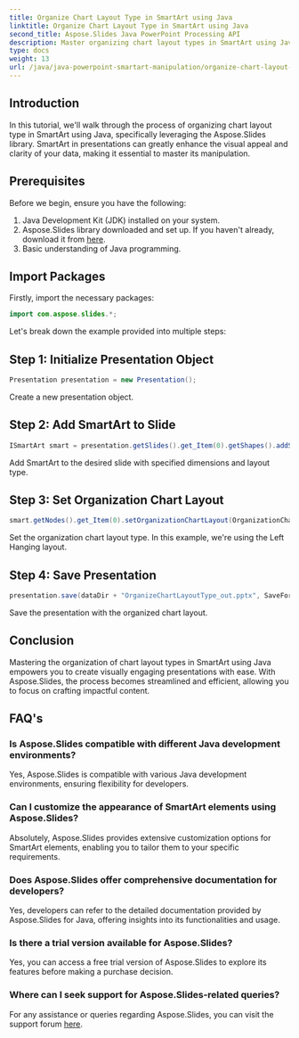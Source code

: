 ```yaml
---
title: Organize Chart Layout Type in SmartArt using Java
linktitle: Organize Chart Layout Type in SmartArt using Java
second_title: Aspose.Slides Java PowerPoint Processing API
description: Master organizing chart layout types in SmartArt using Java with Aspose.Slides, enhancing presentation visuals effortlessly.
type: docs
weight: 13
url: /java/java-powerpoint-smartart-manipulation/organize-chart-layout-type-smartart-java/
---
```

## Introduction
In this tutorial, we'll walk through the process of organizing chart layout type in SmartArt using Java, specifically leveraging the Aspose.Slides library. SmartArt in presentations can greatly enhance the visual appeal and clarity of your data, making it essential to master its manipulation.
## Prerequisites
Before we begin, ensure you have the following:
1. Java Development Kit (JDK) installed on your system.
2. Aspose.Slides library downloaded and set up. If you haven't already, download it from [here](https://releases.aspose.com/slides/java/).
3. Basic understanding of Java programming.

## Import Packages
Firstly, import the necessary packages:
```java
import com.aspose.slides.*;
```
Let's break down the example provided into multiple steps:
## Step 1: Initialize Presentation Object
```java
Presentation presentation = new Presentation();
```
Create a new presentation object.
## Step 2: Add SmartArt to Slide
```java
ISmartArt smart = presentation.getSlides().get_Item(0).getShapes().addSmartArt(10, 10, 400, 300, SmartArtLayoutType.OrganizationChart);
```
Add SmartArt to the desired slide with specified dimensions and layout type.
## Step 3: Set Organization Chart Layout
```java
smart.getNodes().get_Item(0).setOrganizationChartLayout(OrganizationChartLayoutType.LeftHanging);
```
Set the organization chart layout type. In this example, we're using the Left Hanging layout.
## Step 4: Save Presentation
```java
presentation.save(dataDir + "OrganizeChartLayoutType_out.pptx", SaveFormat.Pptx);
```
Save the presentation with the organized chart layout.

## Conclusion
Mastering the organization of chart layout types in SmartArt using Java empowers you to create visually engaging presentations with ease. With Aspose.Slides, the process becomes streamlined and efficient, allowing you to focus on crafting impactful content.
## FAQ's
### Is Aspose.Slides compatible with different Java development environments?
Yes, Aspose.Slides is compatible with various Java development environments, ensuring flexibility for developers.
### Can I customize the appearance of SmartArt elements using Aspose.Slides?
Absolutely, Aspose.Slides provides extensive customization options for SmartArt elements, enabling you to tailor them to your specific requirements.
### Does Aspose.Slides offer comprehensive documentation for developers?
Yes, developers can refer to the detailed documentation provided by Aspose.Slides for Java, offering insights into its functionalities and usage.
### Is there a trial version available for Aspose.Slides?
Yes, you can access a free trial version of Aspose.Slides to explore its features before making a purchase decision.
### Where can I seek support for Aspose.Slides-related queries?
For any assistance or queries regarding Aspose.Slides, you can visit the support forum [here](https://forum.aspose.com/c/slides/11).
